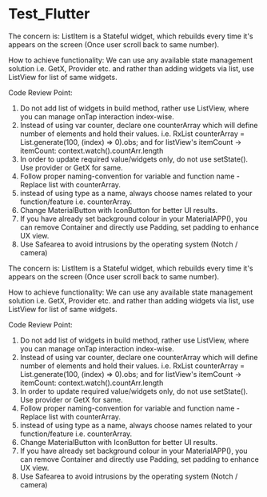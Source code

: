 # Test_Flutter

The concern is: ListItem is a Stateful widget, which rebuilds every time it's appears on the screen (Once user scroll back to same number).

How to achieve functionality: We can use any available state management solution i.e. GetX, Provider etc. and rather than adding widgets via list, use ListView for list of same widgets.

Code Review Point:
1. Do not add list of widgets in build method, rather use ListView, where you can manage onTap interaction index-wise.
2. Instead of using var counter, declare one counterArray which will define number of elements and hold their values.
i.e. RxList<int> counterArray = List.generate(100, (index) => 0).obs; and for listView's itemCount -> itemCount: context.watch<Counter>().countArr.length
3. In order to update required value/widgets only, do not use setState(). Use provider or GetX for same.
4. Follow proper naming-convention for variable and function name - Replace list with counterArray.
5. instead of using type as a name, always choose names related to your function/feature i.e. counterArray.
7. Change MaterialButton with IconButton for better UI results.
8. If you have already set background colour in your MaterialAPP(), you can remove Container and directly use Padding, set padding to enhance UX view.
9. Use Safearea to avoid intrusions by the operating system (Notch / camera)







The concern is: ListItem is a Stateful widget, which rebuilds every time it's appears on the screen (Once user scroll back to same number).

How to achieve functionality: We can use any available state management solution i.e. GetX, Provider etc. and rather than adding widgets via list, use ListView for list of same widgets.

Code Review Point:
1. Do not add list of widgets in build method, rather use ListView, where you can manage onTap interaction index-wise.
2. Instead of using var counter, declare one counterArray which will define number of elements and hold their values.
i.e. RxList<int> counterArray = List.generate(100, (index) => 0).obs; and for listView's itemCount -> itemCount: context.watch<Counter>().countArr.length
3. In order to update required value/widgets only, do not use setState(). Use provider or GetX for same.
4. Follow proper naming-convention for variable and function name - Replace list with counterArray.
5. instead of using type as a name, always choose names related to your function/feature i.e. counterArray.
7. Change MaterialButton with IconButton for better UI results.
8. If you have already set background colour in your MaterialAPP(), you can remove Container and directly use Padding, set padding to enhance UX view.
9. Use Safearea to avoid intrusions by the operating system (Notch / camera)

